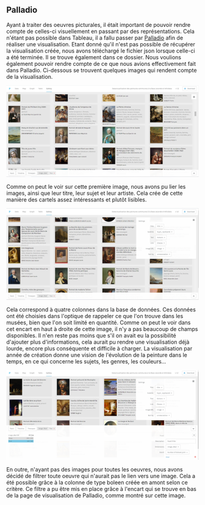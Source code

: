 ## Palladio
Ayant à traiter des oeuvres picturales, il était important de pouvoir rendre compte de celles-ci visuellement en passant par des représentations. Cela n'étant pas possible dans Tableau, il a fallu passer par [Palladio](http://hdlab.stanford.edu/palladio/) afin de réaliser une visualisation. Etant donné qu'il n'est pas possible de récupérer la visualisation créée, nous avons téléchargé le fichier json lorsque celle-ci a été terminée. Il se trouve également dans ce dossier. Nous voulions également pouvoir rendre compte de ce que nous avions effectivement fait dans Palladio. Ci-dessous se trouvent quelques images qui rendent compte de la visualisation.

<p align="center">
  <img src="/images/Palladio1" width="1000"/>
</p>

Comme on peut le voir sur cette première image, nous avons pu lier les images, ainsi que leur titre, leur sujet et leur artiste. Cela crée de cette manière des cartels assez intéressants et plutôt lisibles.

<p align="center">
  <img src="/images/Palladio2" width="1000"/>
</p>

Cela correspond à quatre colonnes dans la base de données. Ces données ont été choisies dans l'optique de rappeler ce que l'on trouve dans les musées, bien que l'on soit limité en quantité. Comme on peut le voir dans cet encart en haut à droite de cette image, il n'y a pas beaucoup de champs disponibles. Il n'en reste pas moins que s'il on avait eu la possibilité d'ajouter plus d'informations, cela aurait pu rendre une visualisation déjà lourde, encore plus conséquente et difficile à charger. La visualisation par année de création donne une vision de l'évolution de la peinture dans le temps, en ce qui concerne les sujets, les genres, les couleurs...

<p align="center">
  <img src="/images/Palladio3" width="1000"/>
</p>

En outre, n'ayant pas des images pour toutes les oeuvres, nous avons décidé de filtrer toute oeuvre qui n'aurait pas le lien vers une image. Cela a été possible grâce à la colonne de type boleen créée en amont selon ce critère. Ce filtre a pu être mis en place grâce à l'encart qui se trouve en bas de la page de visualisation de Palladio, comme montré sur cette image.
